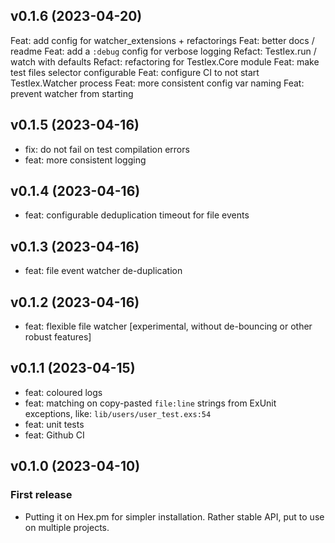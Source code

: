 ## v0.1.6 (2023-04-20)

Feat: add config for watcher_extensions + refactorings
Feat: better docs / readme
Feat: add a `:debug` config for verbose logging
Refact: TestIex.run / watch with defaults
Refact: refactoring for TestIex.Core module
Feat: make test files selector configurable
Feat: configure CI to not start TestIex.Watcher process
Feat: more consistent config var naming
Feat: prevent watcher from starting

## v0.1.5 (2023-04-16)

- fix: do not fail on test compilation errors
- feat: more consistent logging

## v0.1.4 (2023-04-16)

- feat: configurable deduplication timeout for file events

## v0.1.3 (2023-04-16)

- feat: file event watcher de-duplication

## v0.1.2 (2023-04-16)

- feat: flexible file watcher [experimental, without de-bouncing or other robust features]

## v0.1.1 (2023-04-15)

- feat: coloured logs
- feat: matching on copy-pasted `file:line` strings from ExUnit exceptions, like:
  `lib/users/user_test.exs:54`
- feat: unit tests
- feat: Github CI

## v0.1.0 (2023-04-10)

### First release

- Putting it on Hex.pm for simpler installation. Rather stable API, put to use on multiple projects.
